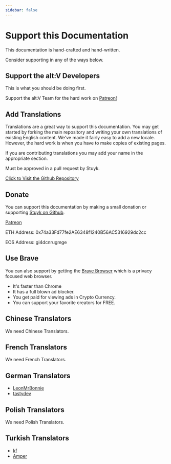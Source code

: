 ```yaml
---
sidebar: false
---
```


# Support this Documentation

This documentation is hand-crafted and hand-written.

Consider supporting in any of the ways below.

## Support the alt:V Developers

This is what you should be doing first.

Support the alt:V Team for the hard work on [Patreon!](https://patreon.com/altVMP)

## Add Translations

Translations are a great way to support this documentation. You may get started by forking the main repository and writing your own translations of existing English content. We've made it fairly easy to add a new locale. However, the hard work is when you have to make copies of existing pages.

If you are contributing translations you may add your name in the appropriate section.

Must be approved in a pull request by Stuyk.

[Click to Visit the Github Repository](https://github.com/stuyk/altv-javascript-guide)

## Donate

You can support this documentation by making a small donation or supporting [Stuyk on Github](https://github.com/stuyk/).

[Patreon](https://www.patreon.com/stuyk/)

ETH Address: 0x74a33Fd77fe2AE6348f1240B56AC5316929dc2cc

EOS Address: gi4dcnrugmge

## Use Brave

You can also support by getting the [Brave Browser](https://brave.com/stu161) which is a privacy focused web browser.

-   It's faster than Chrome
-   It has a full blown ad blocker.
-   You get paid for viewing ads in Crypto Currency.
-   You can support your favorite creators for FREE.

## Chinese Translators

We need Chinese Translators.

## French Translators

We need French Translators.

## German Translators

-   [LeonMrBonnie](https://github.com/leonmrbonnie)
-   [tastydev](https://github.com/tastydev)

## Polish Translators

We need Polish Translators.

## Turkish Translators

- [kf](https://github.com/KadirFiratFTW)
- [Amper](https://github.com/lilAmper)
